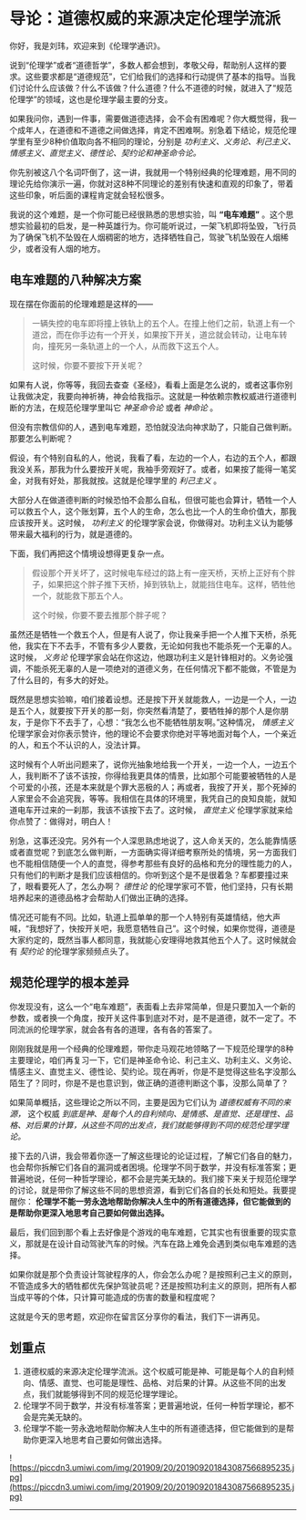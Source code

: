# 导论：道德权威的来源决定伦理学流派

你好，我是刘玮，欢迎来到《伦理学通识》。

说到“伦理学”或者“道德哲学”，多数人都会想到，孝敬父母，帮助别人这样的要求。这些要求都是“道德规范”，它们给我们的选择和行动提供了基本的指导。当我们讨论什么应该做？什么不该做？什么道德？什么不道德的时候，就进入了“规范伦理学”的领域，这也是伦理学最主要的分支。

如果我问你，遇到一件事，需要做道德选择，会不会有困难呢？你大概觉得，我一个成年人，在道德和不道德之间做选择，肯定不困难啊。别急着下结论，规范伦理学里有至少8种价值取向各不相同的理论，分别是 *功利主义、义务论、利己主义、情感主义、直觉主义、德性论、契约论和神圣命令论。*

你先别被这八个名词吓倒了，这一讲，我就用一个特别经典的伦理难题，用不同的理论先给你演示一遍，你就对这8种不同理论的差别有快速和直观的印象了，带着这些印象，听后面的课程肯定就会轻松很多。

我说的这个难题，是一个你可能已经很熟悉的思想实验，叫 **“电车难题”** 。这个思想实验最初的启发，是一种英雄行为。你可能听说过，一架飞机即将坠毁，飞行员为了确保飞机不坠毁在人烟稠密的地方，选择牺牲自己，驾驶飞机坠毁在人烟稀少，或者没有人烟的地方。

## 电车难题的八种解决方案

现在摆在你面前的伦理难题是这样的——

> 一辆失控的电车即将撞上铁轨上的五个人。在撞上他们之前，轨道上有一个道岔，而在你手边有一个开关，如果按下开关，道岔就会转动，让电车转向，撞死另一条轨道上的一个人，从而救下这五个人。
> 
> 
> 
> 这时候，你要不要按下开关呢？

如果有人说，你等等，我回去查查《圣经》，看看上面是怎么说的，或者这事你别让我做决定，我要向神祈祷，神会给我指示。这就是一种依赖宗教权威进行道德判断的方法，在规范伦理学里叫它 *神圣命令论* 或者 *神命论* 。

但没有宗教信仰的人，遇到电车难题，恐怕就没法向神求助了，只能自己做判断。那要怎么判断呢？

假设，有个特别自私的人，他说，我看了看，左边的一个人，右边的五个人，都跟我没关系，那我为什么要按开关呢，我袖手旁观好了。或者，如果按了能得一笔奖金，对我有好处，那我就按。这就是伦理学里的 *利己主义* 。

大部分人在做道德判断的时候恐怕不会那么自私，但很可能也会算计，牺牲一个人可以救五个人，这个账划算，五个人的生命，怎么也比一个人的生命价值大，那我应该按开关。这时候， *功利主义* 的伦理学家会说，你做得对。功利主义认为能够带来最大福利的行为，就是道德的。

下面，我们再把这个情境设想得更复杂一点。

> 假设那个开关坏了，这时候电车经过的路上有一座天桥，天桥上正好有个胖子，如果把这个胖子推下天桥，掉到铁轨上，就能挡住电车。这样，牺牲他一个，就能救下那五个人。
> 
> 
> 
> 这个时候，你要不要去推那个胖子呢？

虽然还是牺牲一个救五个人，但是有人说了，你让我亲手把一个人推下天桥，杀死他，我实在下不去手，不管有多少人要救，无论如何我也不能杀死一个无辜的人。这时候， *义务论* 伦理学家会站在你这边，他跟功利主义是针锋相对的。义务论强调，不能杀死无辜的人是一项绝对的道德义务，在任何情况下都不能做，不管是为了什么目的，有多大的好处。

既然是思想实验嘛，咱们接着设想。还是按下开关就能救人，一边是一个人，一边是五个人，就要按下开关的那一刻，你突然看清楚了，要牺牲掉的那个人是你朋友，于是你下不去手了，心想：“我怎么也不能牺牲朋友啊。”这种情况， *情感主义* 伦理学家会对你表示赞许，他的理论不会要求你绝对平等地面对每个人，一个亲近的人，和五个不认识的人，没法计算。

这时候有个人听出问题来了，说你光抽象地给我一个开关，一边一个人，一边五个人，我判断不了该不该按，你得给我更具体的情景，比如那个可能要被牺牲的人是个可爱的小孩，还是本来就是个罪大恶极的人；再或者，我按了开关，那个死掉的人家里会不会追究我，等等。我相信在具体的环境里，我凭自己的良知良能，就知道电车开过来的一刹那，我该不该按下去了。这时候， *直觉主义* 伦理学家就来给你点赞了：做得对，明白人！

别急，这事还没完。另外有一个人深思熟虑地说了，这人命关天的，怎么能靠情感或者直觉呢？到底怎么做判断，一方面确实得详细考察所处的情境，另一方面我们也不能相信随便一个人的直觉，得参考那些有良好的品格和充分的理性能力的人，只有他们的判断才是我们应该相信的。你听到这个是不是很着急？车都要撞过来了，眼看要死人了，怎么办啊？ *德性论* 的伦理学家可不管，他们坚持，只有长期培养起来的道德品格才会帮助人们做出正确的选择。

情况还可能有不同。比如，轨道上孤单单的那一个人特别有英雄情结，他大声喊，“我想好了，快按开关吧，我愿意牺牲自己”。这个时候，如果你觉得，道德是大家约定的，既然当事人都同意，我就能心安理得地救其他五个人了。这时候就会有 *契约论* 的伦理学家频频点头了。

## 规范伦理学的根本差异

你发现没有，这么一个“电车难题”，表面看上去非常简单，但是只要加入一个新的参数，或者换一个角度，按开关这件事到底对不对，是不是道德，就不一定了。不同流派的伦理学家，就会各有各的道理，各有各的答案了。

刚刚我就是用一个经典的伦理难题，带你走马观花地领略了一下规范伦理学的8种主要理论，咱们再复习一下，它们是神圣命令论、利己主义、功利主义、义务论、情感主义、直觉主义、德性论、契约论。现在再听，你是不是觉得这些名字没那么陌生了？同时，你是不是也意识到，做正确的道德判断这个事，没那么简单了？

如果简单概括，这些理论之所以不同，主要是因为它们认为 *道德权威有不同的来源，* 这个权威 *到底是神、是每个人的自利倾向、是情感、是直觉、还是理性、品格、对后果的计算，从这些不同的出发点，我们就能够得到不同的规范伦理学理论。*

接下去的八讲，我会带着你逐一了解这些理论的论证过程，了解它们各自的魅力，也会帮你拆解它们各自的漏洞或者困境。伦理学不同于数学，并没有标准答案；更普遍地说，任何一种哲学理论，都不会是完美无缺的。我们接下来关于规范伦理学的讨论，就是带你了解这些不同的思想资源，看到它们各自的长处和短处。我要提醒你： **伦理学不能一劳永逸地帮助你解决人生中的所有道德选择，但它能做到的是帮助你更深入地思考自己要如何做出选择。**

最后，我们回到那个看上去好像是个游戏的电车难题，它其实也有很重要的现实意义，那就是在设计自动驾驶汽车的时候。汽车在路上难免会遇到类似电车难题的选择。

如果你就是那个负责设计驾驶程序的人，你会怎么办呢？是按照利己主义的原则，不管造成多大的牺牲都优先保护驾驶员呢？还是按照功利主义的原则，把所有人都当成平等的个体，只计算可能造成的伤害的数量和程度呢？

这就是今天的思考题，欢迎你在留言区分享你的看法，我们下一讲再见。

## 划重点

1. 道德权威的来源决定伦理学流派。这个权威可能是神、可能是每个人的自利倾向、情感、直觉、也可能是理性、品格、对后果的计算。从这些不同的出发点，我们就能够得到不同的规范伦理学理论。
2. 伦理学不同于数学，并没有标准答案；更普遍地说，任何一种哲学理论，都不会是完美无缺的。
3. 伦理学不能一劳永逸地帮助你解决人生中的所有道德选择，但它能做到的是帮助你更深入地思考自己要如何做出选择。

![https://piccdn3.umiwi.com/img/201909/20/201909201843087566895235.jpg](https://piccdn3.umiwi.com/img/201909/20/201909201843087566895235.jpg)

---
